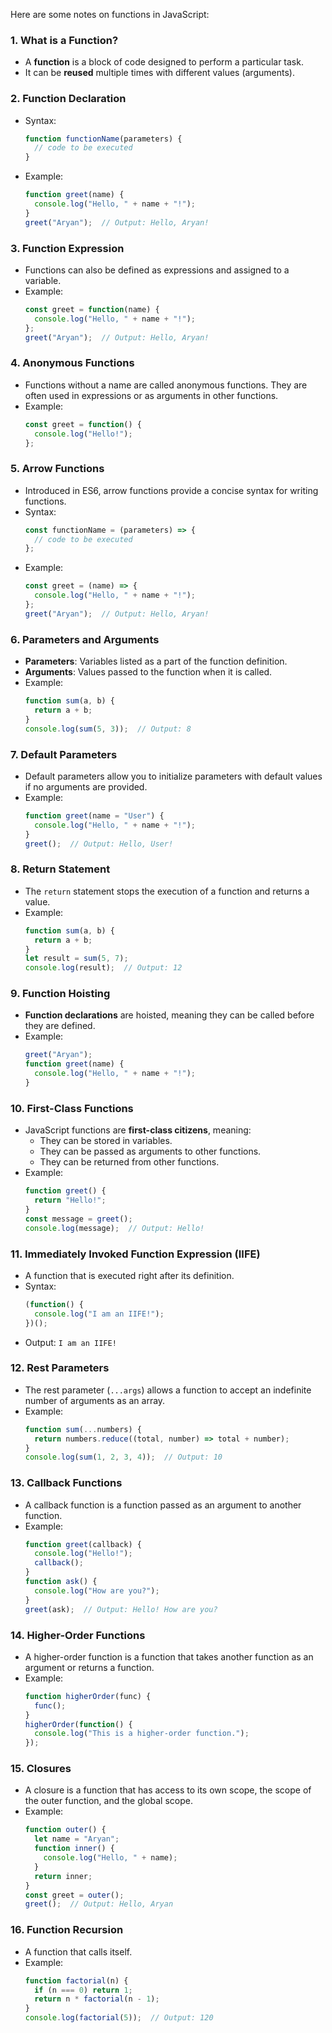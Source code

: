 Here are some notes on functions in JavaScript:

### 1. **What is a Function?**
   - A **function** is a block of code designed to perform a particular task.
   - It can be **reused** multiple times with different values (arguments).

### 2. **Function Declaration**
   - Syntax:
     ```javascript
     function functionName(parameters) {
       // code to be executed
     }
     ```
   - Example:
     ```javascript
     function greet(name) {
       console.log("Hello, " + name + "!");
     }
     greet("Aryan");  // Output: Hello, Aryan!
     ```

### 3. **Function Expression**
   - Functions can also be defined as expressions and assigned to a variable.
   - Example:
     ```javascript
     const greet = function(name) {
       console.log("Hello, " + name + "!");
     };
     greet("Aryan");  // Output: Hello, Aryan!
     ```

### 4. **Anonymous Functions**
   - Functions without a name are called anonymous functions. They are often used in expressions or as arguments in other functions.
   - Example:
     ```javascript
     const greet = function() {
       console.log("Hello!");
     };
     ```

### 5. **Arrow Functions**
   - Introduced in ES6, arrow functions provide a concise syntax for writing functions.
   - Syntax:
     ```javascript
     const functionName = (parameters) => {
       // code to be executed
     };
     ```
   - Example:
     ```javascript
     const greet = (name) => {
       console.log("Hello, " + name + "!");
     };
     greet("Aryan");  // Output: Hello, Aryan!
     ```

### 6. **Parameters and Arguments**
   - **Parameters**: Variables listed as a part of the function definition.
   - **Arguments**: Values passed to the function when it is called.
   - Example:
     ```javascript
     function sum(a, b) {
       return a + b;
     }
     console.log(sum(5, 3));  // Output: 8
     ```

### 7. **Default Parameters**
   - Default parameters allow you to initialize parameters with default values if no arguments are provided.
   - Example:
     ```javascript
     function greet(name = "User") {
       console.log("Hello, " + name + "!");
     }
     greet();  // Output: Hello, User!
     ```

### 8. **Return Statement**
   - The `return` statement stops the execution of a function and returns a value.
   - Example:
     ```javascript
     function sum(a, b) {
       return a + b;
     }
     let result = sum(5, 7);
     console.log(result);  // Output: 12
     ```

### 9. **Function Hoisting**
   - **Function declarations** are hoisted, meaning they can be called before they are defined.
   - Example:
     ```javascript
     greet("Aryan");
     function greet(name) {
       console.log("Hello, " + name + "!");
     }
     ```

### 10. **First-Class Functions**
   - JavaScript functions are **first-class citizens**, meaning:
     - They can be stored in variables.
     - They can be passed as arguments to other functions.
     - They can be returned from other functions.
   - Example:
     ```javascript
     function greet() {
       return "Hello!";
     }
     const message = greet();
     console.log(message);  // Output: Hello!
     ```

### 11. **Immediately Invoked Function Expression (IIFE)**
   - A function that is executed right after its definition.
   - Syntax:
     ```javascript
     (function() {
       console.log("I am an IIFE!");
     })();
     ```
   - Output: `I am an IIFE!`

### 12. **Rest Parameters**
   - The rest parameter (`...args`) allows a function to accept an indefinite number of arguments as an array.
   - Example:
     ```javascript
     function sum(...numbers) {
       return numbers.reduce((total, number) => total + number);
     }
     console.log(sum(1, 2, 3, 4));  // Output: 10
     ```

### 13. **Callback Functions**
   - A callback function is a function passed as an argument to another function.
   - Example:
     ```javascript
     function greet(callback) {
       console.log("Hello!");
       callback();
     }
     function ask() {
       console.log("How are you?");
     }
     greet(ask);  // Output: Hello! How are you?
     ```

### 14. **Higher-Order Functions**
   - A higher-order function is a function that takes another function as an argument or returns a function.
   - Example:
     ```javascript
     function higherOrder(func) {
       func();
     }
     higherOrder(function() {
       console.log("This is a higher-order function.");
     });
     ```

### 15. **Closures**
   - A closure is a function that has access to its own scope, the scope of the outer function, and the global scope.
   - Example:
     ```javascript
     function outer() {
       let name = "Aryan";
       function inner() {
         console.log("Hello, " + name);
       }
       return inner;
     }
     const greet = outer();
     greet();  // Output: Hello, Aryan
     ```

### 16. **Function Recursion**
   - A function that calls itself.
   - Example:
     ```javascript
     function factorial(n) {
       if (n === 0) return 1;
       return n * factorial(n - 1);
     }
     console.log(factorial(5));  // Output: 120
     ```

